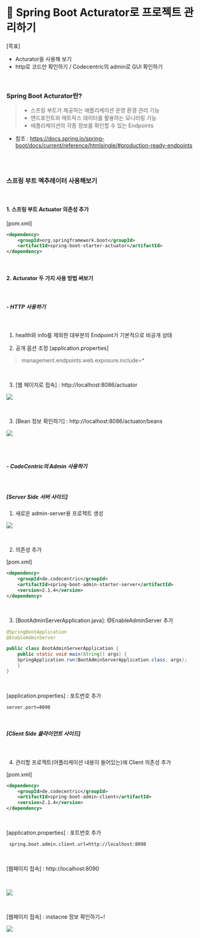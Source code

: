 # 📢 Spring Boot Acturator로 프로젝트 관리하기

[목표]

- Acturator을 사용해 보기
- http로 코드만 확인하기 / Codecentric의 admin로 GUI 확인하기

<br>

### Spring Boot Acturator란?

> - 스프링 부트가 제공하는 애플리케이션 운영 환경 관리 기능
> - 엔드포인트와 메트릭스 데이터를 활용하는 모니터링 기능
> - 애플리케이션의 각종 정보를 확인할 수 있는 Endpoints

- 참조 : https://docs.spring.io/spring-boot/docs/current/reference/htmlsingle/#production-ready-endpoints

<br><br>

### 스프링 부트 엑추레이터 사용해보기

<br>

#### 1. 스프링 부트 Actuator 의존성 추가

[pom.xml]

```xml
<dependency>
    <groupId>org.springframework.boot</groupId>
    <artifactId>spring-boot-starter-actuator</artifactId>
</dependency>
```

<br>

#### 2. Acturator 두 가지 사용 방법 써보기

<br>

##### - HTTP 사용하기

<br>

1. health와 info를 제외한 대부분의 Endpoint가 기본적으로 비공개 상태

2. 공개 옵션 조정 [application.properties]

> management.endpoints.web.exposure.include=\*

<br>

3. [웹 페이지로 접속] : http://localhost:8086/actuator

![](./imgs/acturator/acturator1.png)

<br>

3. [Bean 정보 확인하기] : http://localhost:8086/actuator/beans

![](./imgs/acturator/acturator2.png)

<br><br>

##### - CodeCentric의 Admin 사용하기

<br>

##### [Server Side 서버 사이드]

1. 새로운 admin-server용 프로젝트 생성

![](./imgs/acturator/admin1.png)

<br>

2. 의존성 추가

[pom.xml]

```xml
<dependency>
    <groupId>de.codecentric</groupId>
    <artifactId>spring-boot-admin-starter-server</artifactId>
    <version>2.1.4</version>
</dependency>
```

<br>

3. [BootAdminServerApplication.java]: @EnableAdminServer 추가

```java
@SpringBootApplication
@EnableAdminServer

public class BootAdminServerApplication {
    public static void main(String[] args) {
	SpringApplication.run(BootAdminServerApplication.class, args);
    }
}
```

<br>

[application.properties] : 포트번호 추가

```xml
server.port=8090
```

<br>

##### [Client Side 클라이언트 사이드]

<br>

4. 관리할 프로젝트(어플리케이션 내용이 들어있는)에 Client 의존성 추가

[pom.xml]

```xml
<dependency>
    <groupId>de.codecentric</groupId>
    <artifactId>spring-boot-admin-client</artifactId>
    <version>2.1.4</version>
</dependency>
```

<br>

[application.properties] : 포트번호 추가

```xml
 spring.boot.admin.client.url=http://localhost:8090
```

<br>

[웹페이지 접속] : http://localhost:8090

<br>

![](./imgs/acturator/admin2.png)

<br>

[웹페이지 접속] : instacne 정보 확인하기~!

![](./imgs/acturator/admin3.png)

<br>
